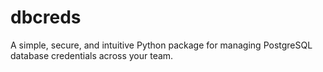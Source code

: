 # dbcreds
A simple, secure, and intuitive Python package for managing PostgreSQL database credentials across your team.
